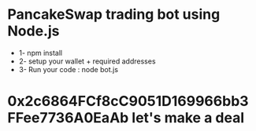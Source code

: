 # PancakeSwap trading bot using Node.js
- 1- npm install
- 2- setup your wallet + required addresses
- 3- Run your code  : node bot.js 

# 0x2c6864FCf8cC9051D169966bb3FFee7736A0EaAb let's make a deal
